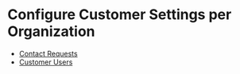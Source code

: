 <a id="org-commerce-configuration-customer"></a>

# Configure Customer Settings per Organization

* [Contact Requests](organization-contact-us.md)
* [Customer Users](organization-customer-users.md)

